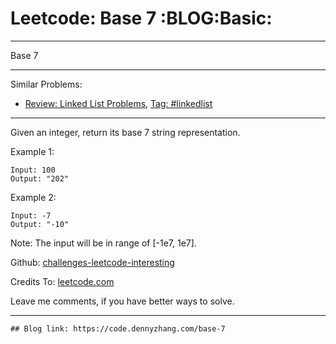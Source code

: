 # Leetcode: Base 7     :BLOG:Basic:


---

Base 7  

---

Similar Problems:  
-   [Review: Linked List Problems](https://code.dennyzhang.com/review-linkedlist), [Tag: #linkedlist](https://code.dennyzhang.com/tag/linkedlist)

---

Given an integer, return its base 7 string representation.  

Example 1:  

    Input: 100
    Output: "202"

Example 2:  

    Input: -7
    Output: "-10"

Note: The input will be in range of [-1e7, 1e7].  

Github: [challenges-leetcode-interesting](https://github.com/DennyZhang/challenges-leetcode-interesting/tree/master/base-7)  

Credits To: [leetcode.com](https://leetcode.com/problems/base-7/description/)  

Leave me comments, if you have better ways to solve.  

---

    ## Blog link: https://code.dennyzhang.com/base-7